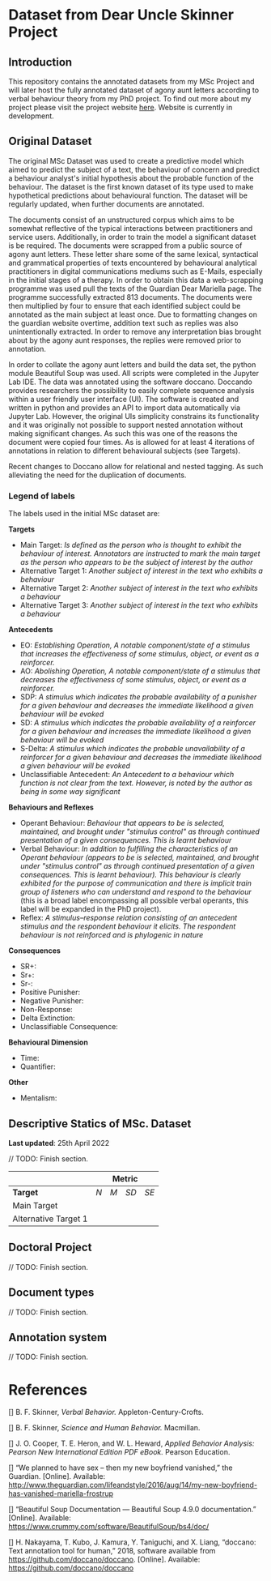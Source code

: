 # Dataset from Dear Uncle Skinner Project
## Introduction
This repository contains the annotated datasets from my MSc Project and will later host the fully annotated dataset of agony aunt letters according to verbal behaviour theory from my PhD project. To find out more about my project please visit the project website [here](https://dear-uncle-skinner.ch). Website is currently in development.

## Original Dataset
The original MSc Dataset was used to create a predictive model which aimed to predict the subject of a text, the behaviour of concern and predict a behaviour analyst's initial hypothesis about the probable function of the behaviour. The dataset is the first known dataset of its type used to make hypothetical predictions about behavioural function. The dataset will be regularly updated, when further documents are annotated.

The documents consist of an unstructured corpus which aims to be somewhat reflective of the typical interactions between practitioners and service users. Additionally, in order to train the model a significant dataset is be required. The documents were scrapped from a public source of agony aunt letters. These letter share some of the same lexical, syntactical and grammatical properties of texts encountered by behavioural analytical practitioners in digital communications mediums such as E-Mails, especially in the initial stages of a therapy. In order to obtain this data a web-scrapping programme was used pull the texts of the Guardian Dear Mariella page. The programme successfully extracted 813 documents. The documents were then multiplied by four to ensure that each identified subject could be annotated as the main subject at least once. Due to
formatting changes on the guardian website overtime, addition text such as replies was also unintentionally extracted. In order to remove any interpretation bias brought about by the agony aunt responses, the replies were removed prior to annotation.

In order to collate the agony aunt letters and build the data set, the python module Beautiful Soup was used. All scripts were completed in the Jupyter Lab IDE. The data was annotated using the software doccano. Doccando provides researchers the possibility to easily complete sequence analysis within a user friendly user interface (UI). The software is created and written in python and provides an API to import data automatically via Jupyter Lab. However, the original UIs simplicity constrains its functionality and it was originally not possible to support nested annotation without making significant changes. As such this was one of the reasons the document were copied four times. As is allowed for at least 4 iterations of annotations in relation to different behavioural subjects (see Targets).

Recent changes to Doccano allow for relational and nested tagging. As such alleviating the need for the duplication of documents.

### Legend of labels
The labels used in the initial MSc dataset are:

**Targets**
- Main Target: *Is defined as the person who is thought to exhibit the behaviour of interest. Annotators are instructed to mark the main target as the person who appears to be the subject of interest by the author*
- Alternative Target 1: *Another subject of interest in the text who exhibits a behaviour*
- Alternative Target 2: *Another subject of interest in the text who exhibits a behaviour*
- Alternative Target 3: *Another subject of interest in the text who exhibits a behaviour*

**Antecedents**
- EO: *Establishing Operation, A notable component/state of a stimulus that increases the effectiveness of some stimulus, object, or event as a reinforcer.*
- AO: *Abolishing Operation, A notable component/state of a stimulus that decreases the effectiveness of some stimulus, object, or event as a reinforcer.*
- SDP: *A stimulus which indicates the probable availability of a punisher for a given behaviour and decreases the immediate likelihood a given behaviour will be evoked*
- SD: *A stimulus which indicates the probable availability of a reinforcer for a given behaviour and increases the immediate likelihood a given behaviour will be evoked*
- S-Delta: *A stimulus which indicates the probable unavailability of a reinforcer for a given behaviour and decreases the immediate likelihood a given behaviour will be evoked*
- Unclassifiable Antecedent: *An Antecedent to a behaviour which function is not clear from the text. However, is noted by the author as being in some way significant*

**Behaviours and Reflexes**
- Operant Behaviour: *Behaviour that appears to be is selected, maintained, and brought under "stimulus control" as through continued presentation of a given consequences. This is learnt behaviour*
- Verbal Behaviour: *In addition to fulfilling the characteristics of an Operant behaviour (appears to be is selected, maintained, and brought under "stimulus control" as through continued presentation of a given consequences. This is learnt behaviour). This behaviour is clearly exhibited for the purpose of communication and there is implicit train group of listeners who can understand and respond to the behaviour* (this is a broad label encompassing all possible verbal operants, this label will be expanded in the PhD project).
- Reflex: *A stimulus–response relation consisting of an antecedent stimulus and the respondent behaviour it elicits. The respondent behaviour is not reinforced and is phylogenic in nature*

**Consequences**
- SR+:
- Sr+:
- Sr-:
- Positive Punisher:
- Negative Punisher:
- Non-Response:
- Delta Extinction:
- Unclassifiable Consequence:

**Behavioural Dimension**
- Time:
- Quantifier:

**Other**
- Mentalism:

## Descriptive Statics of MSc. Dataset
**Last updated**: 25th April 2022

// TODO: Finish section.

<table>
  <thead>
    <tr class="header">
      <th>
      </th>
      <th colspan="4">
        Metric
      </th>
    </tr>
  </thead>
  <tbody>
    <tr>
      <td>
        <b>
          Target
        </b>
      </td>
      <td>
        <i>
          N
        </i>
      </td>
      <td>
        <i>
          M
        </i>
      </td>
      <td>
        <i>
          SD
        </i>
      </td>
      <td>
        <i>
          SE
        </i>
      </td>
    </tr>
    <tr>
      <td>
        Main Target
      </td>
    </tr>
    <tr>
      <td>
        Alternative Target 1
      </td>
    </tr>

  </tbody>
</table>

## Doctoral Project

// TODO: Finish section.

## Document types

// TODO: Finish section.

## Annotation system

// TODO: Finish section.

# References
[] B. F. Skinner, *Verbal Behavior.* Appleton-Century-Crofts.

[] B. F. Skinner, *Science and Human Behavior.* Macmillan.

[] J. O. Cooper, T. E. Heron, and W. L. Heward, *Applied Behavior Analysis: Pearson New International Edition PDF eBook.* Pearson Education.

[] “We planned to have sex – then my new boyfriend vanished,” the Guardian. [Online]. Available: http://www.theguardian.com/lifeandstyle/2016/aug/14/my-new-boyfriend-has-vanished-mariella-frostrup

[] “Beautiful Soup Documentation — Beautiful Soup 4.9.0 documentation.” [Online]. Available: https://www.crummy.com/software/BeautifulSoup/bs4/doc/

[] H. Nakayama, T. Kubo, J. Kamura, Y. Taniguchi, and X. Liang, “doccano: Text annotation tool for human,” 2018, software available from https://github.com/doccano/doccano. [Online]. Available: https://github.com/doccano/doccano
